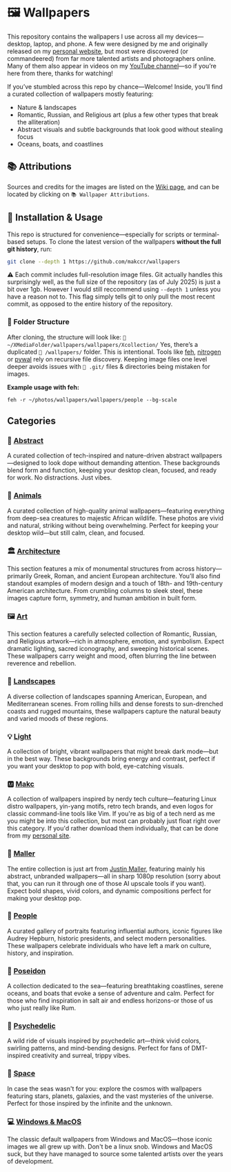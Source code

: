 # 🖼️ Wallpapers
This repository contains the wallpapers I use across all my devices—desktop, laptop, and phone. A few were designed by me and originally released on my [personal website](https://makc.co/downloads), but most were discovered (or commandeered) from far more talented artists and photographers online. Many of them also appear in videos on my [YouTube channel](https://www.youtube.com/@makc)—so if you’re here from there, thanks for watching!

If you’ve stumbled across this repo by chance—Welcome! Inside, you’ll find a curated collection of wallpapers mostly featuring:

- Nature & landscapes  
- Romantic, Russian, and Religious art (plus a few other types that break the alliteration)  
- Abstract visuals and subtle backgrounds that look good without stealing focus  
- Oceans, boats, and coastlines

## 📚 Attributions
Sources and credits for the images are listed on the [Wiki page](https://github.com/makccr/wallpapers/wiki), and can be located by clicking on ```📚 Wallpaper Attributions```.

## 🚀 Installation & Usage
This repo is structured for convenience—especially for scripts or terminal-based setups. To clone the latest version of the wallpapers **without the full git history**, run:
```bash
git clone --depth 1 https://github.com/makccr/wallpapers
```
⚠️ Each commit includes full-resolution image files. Git actually handles this surprisingly well, as the full size of the repository (as of July 2025) is just a bit over 1gb. However I would still reccommend using ```--depth 1``` unless you have a reason not to. This flag simply tells git to only pull the most recent commit, as opposed to the entire history of the repository. 

### 📁 Folder Structure
After cloning, the structure will look like: ```📁 ~/XMediaFolder/wallpapers/wallpapers/Xcollection/``` Yes, there’s a duplicated ```📁 /wallpapers/``` folder. This is intentional. Tools like [feh](https://wiki.archlinux.org/title/Feh), [nitrogen](https://wiki.archlinux.org/title/Nitrogen) or [pywal](https://github.com/dylanaraps/pywal) rely on recursive file discovery. Keeping image files one level deeper avoids issues with ```📁 .git/``` files & directories being mistaken for images.

**Example usage with feh:**
```
feh -r ~/photos/wallpapers/wallpapers/people --bg-scale
```

## Categories
### 🎨 [Abstract](https://github.com/makccr/wallpapers/tree/master/wallpapers/abstract)
A curated collection of tech-inspired and nature-driven abstract wallpapers—designed to look dope without demanding attention. These backgrounds blend form and function, keeping your desktop clean, focused, and ready for work. No distractions. Just vibes.
### 🐾 [Animals](https://github.com/makccr/wallpapers/tree/master/wallpapers/animals)
A curated collection of high-quality animal wallpapers—featuring everything from deep-sea creatures to majestic African wildlife. These photos are vivid and natural, striking without being overwhelming. Perfect for keeping your desktop wild—but still calm, clean, and focused.
### 🏛️ [Architecture](https://github.com/makccr/wallpapers/tree/master/wallpapers/architecture)
This section features a mix of monumental structures from across history—primarily Greek, Roman, and ancient European architecture. You’ll also find standout examples of modern design and a touch of 18th- and 19th-century American architecture. From crumbling columns to sleek steel, these images capture form, symmetry, and human ambition in built form.
### 🖼️ [Art](https://github.com/makccr/wallpapers/tree/master/wallpapers/art)
This section features a carefully selected collection of Romantic, Russian, and Religious artwork—rich in atmosphere, emotion, and symbolism. Expect dramatic lighting, sacred iconography, and sweeping historical scenes. These wallpapers carry weight and mood, often blurring the line between reverence and rebellion.
### 🌄 [Landscapes](https://github.com/makccr/wallpapers/tree/master/wallpapers/landscape)
A diverse collection of landscapes spanning American, European, and Mediterranean scenes. From rolling hills and dense forests to sun-drenched coasts and rugged mountains, these wallpapers capture the natural beauty and varied moods of these regions.
### 💡 [Light](https://github.com/makccr/wallpapers/tree/master/wallpapers/light)
A collection of bright, vibrant wallpapers that might break dark mode—but in the best way. These backgrounds bring energy and contrast, perfect if you want your desktop to pop with bold, eye-catching visuals.
### 🅼 [Makc](https://github.com/makccr/wallpapers/tree/master/wallpapers/makc)
A collection of wallpapers inspired by nerdy tech culture—featuring Linux distro wallpapers, yin-yang motifs, retro tech brands, and even logos for classic command-line tools like Vim. If you're as big of a tech nerd as me you might be into this collection, but most can probably just float right over this category. If you'd rather download them individually, that can be done from my [personal site](https://makc.co/downloads). 
### 🎨 [Maller](https://github.com/makccr/wallpapers/tree/master/wallpapers/maller)
The entire collection is just art from [Justin Maller](https://justinmaller.com/), featuring mainly his abstract, unbranded wallpapers—all in sharp 1080p resolution (sorry about that, you can run it through one of those AI upscale tools if you want). Expect bold shapes, vivid colors, and dynamic compositions perfect for making your desktop pop.
### 👥 [People](https://github.com/makccr/wallpapers/tree/master/wallpapers/people)
A curated gallery of portraits featuring influential authors, iconic figures like Audrey Hepburn, historic presidents, and select modern personalities. These wallpapers celebrate individuals who have left a mark on culture, history, and inspiration.
### 🌊 [Poseidon](https://github.com/makccr/wallpapers/tree/master/wallpapers/poseidon)
A collection dedicated to the sea—featuring breathtaking coastlines, serene oceans, and boats that evoke a sense of adventure and calm. Perfect for those who find inspiration in salt air and endless horizons-or those of us who just really like Rum.
### 🌈 [Psychedelic](https://github.com/makccr/wallpapers/tree/master/wallpapers/psychedelic)
A wild ride of visuals inspired by psychedelic art—think vivid colors, swirling patterns, and mind-bending designs. Perfect for fans of DMT-inspired creativity and surreal, trippy vibes.
### 🚀 [Space](https://github.com/makccr/wallpapers/tree/master/wallpapers/space)
In case the seas wasn't for you: explore the cosmos with wallpapers featuring stars, planets, galaxies, and the vast mysteries of the universe. Perfect for those inspired by the infinite and the unknown.
### 💻 [Windows & MacOS](https://github.com/makccr/wallpapers/tree/master/wallpapers/win-mac)
The classic default wallpapers from Windows and MacOS—those iconic images we all grew up with. Don't be a linux snob. Windows and MacOS suck, but they have managed to source some talented artists over the years of development. 
